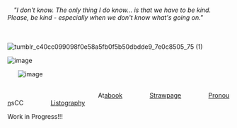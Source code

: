 ######    ⠀  "I don't know. The only thing I do know... is that we have to be kind. Please, be kind - especially when we don't know what's going on."
 ⠀⠀⠀⠀⠀⠀⠀⠀⠀⠀⠀⠀⠀⠀⠀⠀⠀⠀⠀⠀⠀⠀⠀⠀⠀⠀⠀⠀⠀⠀⠀⠀⠀⠀⠀⠀⠀⠀⠀⠀⠀ ![tumblr_c40cc099098f0e58a5fb0f5b50dbdde9_7e0c8505_75 (1)](https://github.com/user-attachments/assets/a3e76ab5-c51e-4f6c-8bfa-fbf450ff35ce) 
 
![image](https://github.com/user-attachments/assets/b2655f47-9ccf-4ced-bd0a-6a09ce086561)



  ‎ ‎ ‎ ‎ ‎ ‎ ![image](https://github.com/user-attachments/assets/769f6970-a2ac-4b21-b5d4-0629b76fb043)


⠀ ⠀⠀⠀⠀⠀⠀⠀⠀⠀⠀⠀⠀⠀⠀⠀⠀⠀⠀⠀⠀At[abook](https://forcas.atabook.org/)⠀⠀⠀⠀⠀⠀[Strawpage](https://4cas.straw.page/)⠀⠀⠀⠀⠀⠀[Pronoun](https://pronouns.cc/@Forcas)sCC⠀⠀⠀⠀⠀⠀[Listography](https://listography.com/5283121506?m=0580652416)



Work in Progress!!!

